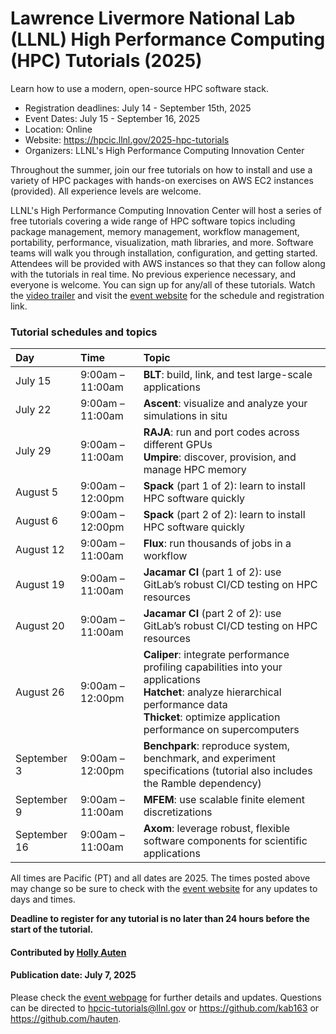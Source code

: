# Lawrence Livermore National Lab (LLNL) High Performance Computing (HPC) Tutorials (2025)

<!-- deck text start -->
Learn how to use a modern, open-source HPC software stack.
<!-- deck text ends -->

- Registration deadlines: July 14 - September 15th, 2025
- Event Dates: July 15 - September 16, 2025
- Location: Online
- Website: https://hpcic.llnl.gov/2025-hpc-tutorials
- Organizers: LLNL's High Performance Computing Innovation Center

Throughout the summer, join our free tutorials on how to install and use a variety of HPC packages with hands-on exercises on AWS EC2 instances (provided).
All experience levels are welcome.

LLNL's High Performance Computing Innovation Center will host a series of free tutorials covering a wide range of HPC software topics including package management, memory management, workflow management, portability, performance, visualization, math libraries, and more.
Software teams will walk you through installation, configuration, and getting started.
Attendees will be provided with AWS instances so that they can follow along with the tutorials in real time.
No previous experience necessary, and everyone is welcome.
You can sign up for any/all of these tutorials.
Watch the [video trailer](https://youtu.be/eGlJXTdGeKQ) and visit the [event website](https://hpcic.llnl.gov/2025-hpc-tutorials) for the schedule and registration link.

### Tutorial schedules and topics

Day | Time | Topic
:--- | :--- | :--- 
July 15 | 9:00am – 11:00am | **BLT**: build, link, and test large-scale applications
July 22 | 9:00am – 11:00am | **Ascent**: visualize and analyze your simulations in situ
July 29 | 9:00am – 11:00am | **RAJA**: run and port codes across different GPUs<br>**Umpire**: discover, provision, and manage HPC memory
August 5 | 9:00am – 12:00pm | **Spack** (part 1 of 2): learn to install HPC software quickly
August 6 | 9:00am – 12:00pm | **Spack** (part 2 of 2): learn to install HPC software quickly
August 12 | 9:00am – 11:00am | **Flux**: run thousands of jobs in a workflow
August 19 | 9:00am – 11:00am | **Jacamar CI** (part 1 of 2): use GitLab’s robust CI/CD testing on HPC resources
August 20 | 9:00am – 11:00am | **Jacamar CI** (part 2 of 2): use GitLab’s robust CI/CD testing on HPC resources
August 26 | 9:00am – 12:00pm | **Caliper**: integrate performance profiling capabilities into your applications<br>**Hatchet**: analyze hierarchical performance data<br>**Thicket**: optimize application performance on supercomputers
September 3 | 9:00am – 12:00pm | **Benchpark**: reproduce system, benchmark, and experiment specifications (tutorial also includes the Ramble dependency)
September 9 | 9:00am – 11:00am | **MFEM**: use scalable finite element discretizations
September 16 | 9:00am – 11:00am | **Axom**: leverage robust, flexible software components for scientific applications

All times are Pacific (PT) and all dates are 2025.
The times posted above may change so be sure to check with the [event website](https://hpcic.llnl.gov/2025-hpc-tutorials) for any updates to days and times.

**Deadline to register for any tutorial is no later than 24 hours before the start of the tutorial.**

#### Contributed by [Holly Auten](https://github.com/hauten)

#### Publication date: July 7, 2025

Please check the [event webpage](https://hpcic.llnl.gov/tutorials/2025-hpc-tutorials) for further details and updates.
Questions can be directed to hpcic-tutorials@llnl.gov or https://github.com/kab163 or https://github.com/hauten.

<!---
Publish: yes
Topics: Online Learning, Development Tools, High-Performance Computing (HPC), Performance Portability
--->
